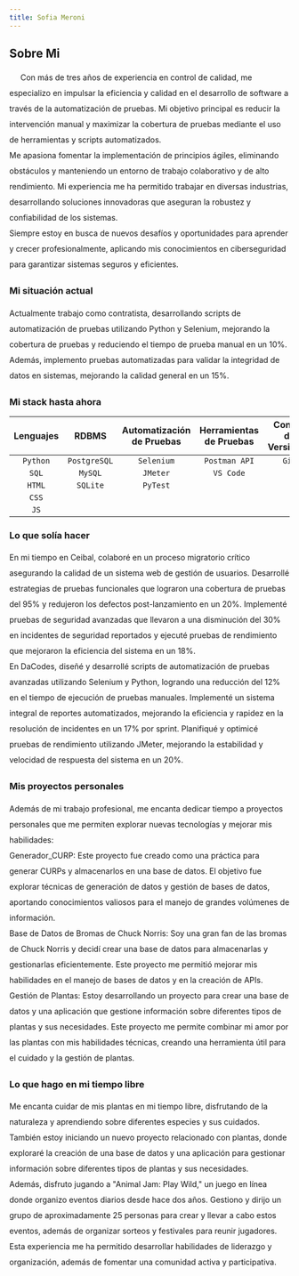 ```yaml
---
title: Sofia Meroni
---
```

## Sobre Mi
<div style="text-indent: 20px; line-height: 2.0;">
Con más de tres años de experiencia en control de calidad, me especializo en impulsar la eficiencia y calidad en el desarrollo de software a través de la automatización de pruebas. Mi objetivo principal es reducir la intervención manual y maximizar la cobertura de pruebas mediante el uso de herramientas y scripts automatizados.
</div>

<div style="line-height: 2.0;">
Me apasiona fomentar la implementación de principios ágiles, eliminando obstáculos y manteniendo un entorno de trabajo colaborativo y de alto rendimiento. Mi experiencia me ha permitido trabajar en diversas industrias, desarrollando soluciones innovadoras que aseguran la robustez y confiabilidad de los sistemas. 
</div>

<div style="line-height: 2.0;">
Siempre estoy en busca de nuevos desafíos y oportunidades para aprender y crecer profesionalmente, aplicando mis conocimientos en ciberseguridad para garantizar sistemas seguros y eficientes.
</div>

### Mi situación actual
<div style="line-height: 2.0;">
Actualmente trabajo como contratista, desarrollando scripts de automatización de pruebas utilizando Python y Selenium, mejorando la cobertura de pruebas y reduciendo el tiempo de prueba manual en un 10%. Además, implemento pruebas automatizadas para validar la integridad de datos en sistemas, mejorando la calidad general en un 15%.
</div>

### Mi stack hasta ahora

| Lenguajes    | RDBMS         | Automatización de Pruebas | Herramientas de Pruebas | Control de Versiones |
| :----------: |:-------------:| :-----------------------:| :---------------------:| :-------------------:| 
| `Python`     | `PostgreSQL`  | `Selenium`               | `Postman API`          | `Git`                |
| `SQL`        | `MySQL`       | `JMeter`                 | `VS Code`              |                      |
| `HTML`       | `SQLite`      | `PyTest`                 |                        |                      |
| `CSS`        |               |                          |                        |                      |
| `JS`         |               |                          |                        |                      |



### Lo que solía hacer
<div style="line-height: 2.0;">
En mi tiempo en Ceibal, colaboré en un proceso migratorio crítico asegurando la calidad de un sistema web de gestión de usuarios. Desarrollé estrategias de pruebas funcionales que lograron una cobertura de pruebas del 95% y redujeron los defectos post-lanzamiento en un 20%. Implementé pruebas de seguridad avanzadas que llevaron a una disminución del 30% en incidentes de seguridad reportados y ejecuté pruebas de rendimiento que mejoraron la eficiencia del sistema en un 18%.
</div>

<div style="line-height: 2.0;">
En DaCodes, diseñé y desarrollé scripts de automatización de pruebas avanzadas utilizando Selenium y Python, logrando una reducción del 12% en el tiempo de ejecución de pruebas manuales. Implementé un sistema integral de reportes automatizados, mejorando la eficiencia y rapidez en la resolución de incidentes en un 17% por sprint. Planifiqué y optimicé pruebas de rendimiento utilizando JMeter, mejorando la estabilidad y velocidad de respuesta del sistema en un 20%.
</div>

### Mis proyectos personales
<div style="line-height: 2.0;">
Además de mi trabajo profesional, me encanta dedicar tiempo a proyectos personales que me permiten explorar nuevas tecnologías y mejorar mis habilidades:
</div>

<div style="line-height: 2.0;">
  Generador_CURP: Este proyecto fue creado como una práctica para generar CURPs y almacenarlos en una base de datos. El objetivo fue explorar técnicas de generación de datos y gestión de bases de datos, aportando conocimientos valiosos para el manejo de grandes volúmenes de información.
</div>

<div style="line-height: 2.0;">
  Base de Datos de Bromas de Chuck Norris: Soy una gran fan de las bromas de Chuck Norris y decidí crear una base de datos para almacenarlas y gestionarlas eficientemente. Este proyecto me permitió mejorar mis habilidades en el manejo de bases de datos y en la creación de APIs.
</div>

<div style="line-height: 2.0;">
  Gestión de Plantas: Estoy desarrollando un proyecto para crear una base de datos y una aplicación que gestione información sobre diferentes tipos de plantas y sus necesidades. Este proyecto me permite combinar mi amor por las plantas con mis habilidades técnicas, creando una herramienta útil para el cuidado y la gestión de plantas.
</div>

### Lo que hago en mi tiempo libre
<div style="line-height: 2.0;">
Me encanta cuidar de mis plantas en mi tiempo libre, disfrutando de la naturaleza y aprendiendo sobre diferentes especies y sus cuidados. También estoy iniciando un nuevo proyecto relacionado con plantas, donde exploraré la creación de una base de datos y una aplicación para gestionar información sobre diferentes tipos de plantas y sus necesidades.
</div>

<div style="line-height: 2.0;">
Además, disfruto jugando a "Animal Jam: Play Wild," un juego en línea donde organizo eventos diarios desde hace dos años. Gestiono y dirijo un grupo de aproximadamente 25 personas para crear y llevar a cabo estos eventos, además de organizar sorteos y festivales para reunir jugadores. Esta experiencia me ha permitido desarrollar habilidades de liderazgo y organización, además de fomentar una comunidad activa y participativa.
</div>